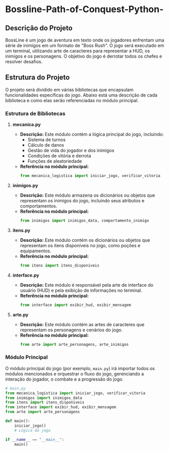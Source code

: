 # Bossline-Path-of-Conquest-Python-

## Descrição do Projeto
BossLine é um jogo de aventura em texto onde os jogadores enfrentam uma série de inimigos em um formato de "Boss Rush". O jogo será executado em um terminal, utilizando arte de caracteres para representar a HUD, os inimigos e os personagens. O objetivo do jogo é derrotar todos os chefes e resolver desafios.

## Estrutura do Projeto
O projeto será dividido em várias bibliotecas que encapsulam funcionalidades específicas do jogo. Abaixo está uma descrição de cada biblioteca e como elas serão referenciadas no módulo principal.

### Estrutura de Bibliotecas

1. **mecanica.py**
   - **Descrição:** Este módulo contém a lógica principal do jogo, incluindo:
     - Sistema de turnos
     - Cálculo de danos
     - Gestão de vida do jogador e dos inimigos
     - Condições de vitória e derrota
     - Funções de aleatoriedade
   - **Referência no módulo principal:**
     ```python
     from mecanica_logistica import iniciar_jogo, verificar_vitoria
     ```

2. **inimigos.py**
   - **Descrição:** Este módulo armazena os dicionários ou objetos que representam os inimigos do jogo, incluindo seus atributos e comportamentos.
   - **Referência no módulo principal:**
     ```python
     from inimigos import inimigos_data, comportamento_inimigo
     ```

3. **itens.py**
   - **Descrição:** Este módulo contém os dicionários ou objetos que representam os itens disponíveis no jogo, como poções e equipamentos.
   - **Referência no módulo principal:**
     ```python
     from itens import itens_disponiveis
     ```

4. **interface.py**
   - **Descrição:** Este módulo é responsável pela arte de interface do usuário (HUD) e pela exibição de informações no terminal.
   - **Referência no módulo principal:**
     ```python
     from interface import exibir_hud, exibir_mensagem
     ```

5. **arte.py**
   - **Descrição:** Este módulo contém as artes de caracteres que representam os personagens e cenários do jogo.
   - **Referência no módulo principal:**
     ```python
     from arte import arte_personagens, arte_inimigos
     ```

### Módulo Principal
O módulo principal do jogo (por exemplo, `main.py`) irá importar todos os módulos mencionados e orquestrar o fluxo do jogo, gerenciando a interação do jogador, o combate e a progressão do jogo.

```python
# main.py
from mecanica_logistica import iniciar_jogo, verificar_vitoria
from inimigos import inimigos_data
from itens import itens_disponiveis
from interface import exibir_hud, exibir_mensagem
from arte import arte_personagens

def main():
    iniciar_jogo()
    # Lógica do jogo

if __name__ == "__main__":
    main()
